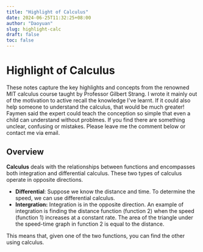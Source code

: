 ```yaml
---
title: "Highlight of Calculus"
date: 2024-06-25T11:32:25+08:00
author: "Daoyuan"
slug: highlight-calc
draft: false
toc: false
---
```


# Highlight of Calculus
These notes capture the key highlights and concepts from the renowned MIT calculus course taught by Professor Gilbert Strang. I wrote it mainly out of the motivation to active recall the knowledge I've learnt. If it could also help someone to understand the calculus, that would be much greater! 
Faymen said the expert could teach the conception so simple that even a child can understand without problmes. If you find there are something unclear, confusing or mistakes. Please leave me the comment below or contact me via email. 
## Overview
**Calculus** deals with the relationships between functions and encompasses both integration and differential calculus. These two types of calculus operate in opposite directions.

- **Differential**: Suppose we know the distance and time. To determine the speed, we can use differential calculus.
- **Intergration:** Integration is in the opposite direction. An example of integration is finding the distance function (function 2) when the speed (function 1) increases at a constant rate. The area of the triangle under the speed-time graph in function 2 is equal to the distance.

This means that, given one of the two functions, you can find the other using calculus.